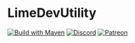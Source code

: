 # LimeDevUtility
[![Build with Maven](https://github.com/SpraxDev/LimeDevUtility/workflows/Build%20with%20Maven/badge.svg)](https://github.com/SpraxDev/LimeDevUtility/actions?query=workflow%3A%22Build+with+Maven%22)
[![Discord](https://img.shields.io/discord/344982818863972352.svg?label=Get%20Support&logo=Discord&color=blue)](https://sprax.me/discord)
[![Patreon](https://img.shields.io/badge/-Support%20me%20on%20Patreon-%23FF424D?logo=patreon&logoColor=white)](https://www.patreon.com/sprax)